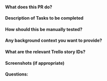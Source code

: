 #### What does this PR do?
#### Description of Tasks to be completed
#### How should this be manually tested?
#### Any background context you want to provide?
#### What are the relevant Trello story IDs?
#### Screenshots (if appropriate)
#### Questions:
